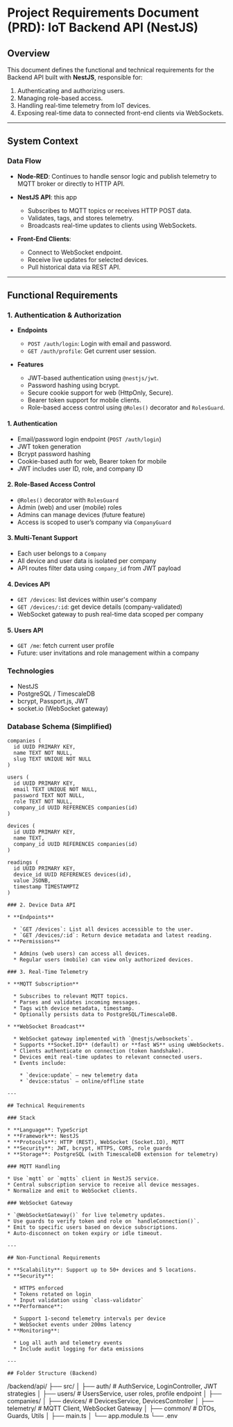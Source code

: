 # Project Requirements Document (PRD): IoT Backend API (NestJS)

## Overview

This document defines the functional and technical requirements for the Backend API built with **NestJS**, responsible for:

1. Authenticating and authorizing users.
2. Managing role-based access.
3. Handling real-time telemetry from IoT devices.
4. Exposing real-time data to connected front-end clients via WebSockets.

---

## System Context

### Data Flow

* **Node‑RED**: Continues to handle sensor logic and publish telemetry to MQTT broker or directly to HTTP API.
* **NestJS API**: this app

  * Subscribes to MQTT topics or receives HTTP POST data.
  * Validates, tags, and stores telemetry.
  * Broadcasts real-time updates to clients using WebSockets.

* **Front-End Clients**:

  * Connect to WebSocket endpoint.
  * Receive live updates for selected devices.
  * Pull historical data via REST API.

---

## Functional Requirements

### 1. Authentication & Authorization

* **Endpoints**

  * `POST /auth/login`: Login with email and password.
  * `GET /auth/profile`: Get current user session.
* **Features**

  * JWT-based authentication using `@nestjs/jwt`.
  * Password hashing using bcrypt.
  * Secure cookie support for web (HttpOnly, Secure).
  * Bearer token support for mobile clients.
  * Role-based access control using `@Roles()` decorator and `RolesGuard`.

#### 1. Authentication

* Email/password login endpoint (`POST /auth/login`)
* JWT token generation
* Bcrypt password hashing
* Cookie-based auth for web, Bearer token for mobile
* JWT includes user ID, role, and company ID

#### 2. Role-Based Access Control

* `@Roles()` decorator with `RolesGuard`
* Admin (web) and user (mobile) roles
* Admins can manage devices (future feature)
* Access is scoped to user’s company via `CompanyGuard`

#### 3. Multi-Tenant Support

* Each user belongs to a `Company`
* All device and user data is isolated per company
* API routes filter data using `company_id` from JWT payload

#### 4. Devices API

* `GET /devices`: list devices within user's company
* `GET /devices/:id`: get device details (company-validated)
* WebSocket gateway to push real-time data scoped per company

#### 5. Users API

* `GET /me`: fetch current user profile
* Future: user invitations and role management within a company

### Technologies

* NestJS
* PostgreSQL / TimescaleDB
* bcrypt, Passport.js, JWT
* socket.io (WebSocket gateway)

### Database Schema (Simplified)

```
companies (
  id UUID PRIMARY KEY,
  name TEXT NOT NULL,
  slug TEXT UNIQUE NOT NULL
)

users (
  id UUID PRIMARY KEY,
  email TEXT UNIQUE NOT NULL,
  password TEXT NOT NULL,
  role TEXT NOT NULL,
  company_id UUID REFERENCES companies(id)
)

devices (
  id UUID PRIMARY KEY,
  name TEXT,
  company_id UUID REFERENCES companies(id)
)

readings (
  id UUID PRIMARY KEY,
  device_id UUID REFERENCES devices(id),
  value JSONB,
  timestamp TIMESTAMPTZ
)

### 2. Device Data API

* **Endpoints**

  * `GET /devices`: List all devices accessible to the user.
  * `GET /devices/:id`: Return device metadata and latest reading.
* **Permissions**

  * Admins (web users) can access all devices.
  * Regular users (mobile) can view only authorized devices.

### 3. Real-Time Telemetry

* **MQTT Subscription**

  * Subscribes to relevant MQTT topics.
  * Parses and validates incoming messages.
  * Tags with device metadata, timestamp.
  * Optionally persists data to PostgreSQL/TimescaleDB.

* **WebSocket Broadcast**

  * WebSocket gateway implemented with `@nestjs/websockets`.
  * Supports **Socket.IO** (default) or **fast WS** using uWebSockets.
  * Clients authenticate on connection (token handshake).
  * Devices emit real-time updates to relevant connected users.
  * Events include:

    * `device:update` – new telemetry data
    * `device:status` – online/offline state

---

## Technical Requirements

### Stack

* **Language**: TypeScript
* **Framework**: NestJS
* **Protocols**: HTTP (REST), WebSocket (Socket.IO), MQTT
* **Security**: JWT, bcrypt, HTTPS, CORS, role guards
* **Storage**: PostgreSQL (with TimescaleDB extension for telemetry)

### MQTT Handling

* Use `mqtt` or `mqtts` client in NestJS service.
* Central subscription service to receive all device messages.
* Normalize and emit to WebSocket clients.

### WebSocket Gateway

* `@WebSocketGateway()` for live telemetry updates.
* Use guards to verify token and role on `handleConnection()`.
* Emit to specific users based on device subscriptions.
* Auto-disconnect on token expiry or idle timeout.

---

## Non-Functional Requirements

* **Scalability**: Support up to 50+ devices and 5 locations.
* **Security**:

  * HTTPS enforced
  * Tokens rotated on login
  * Input validation using `class-validator`
* **Performance**:

  * Support 1-second telemetry intervals per device
  * WebSocket events under 200ms latency
* **Monitoring**:

  * Log all auth and telemetry events
  * Include audit logging for data emissions

---

## Folder Structure (Backend)

```
/backend/api/
├── src/
│   ├── auth/           # AuthService, LoginController, JWT strategies
│   ├── users/          # UsersService, user roles, profile endpoint
│   ├── companies/
│   ├── devices/        # DevicesService, DevicesController
│   ├── telemetry/      # MQTT Client, WebSocket Gateway
│   ├── common/         # DTOs, Guards, Utils
│   ├── main.ts
│   └── app.module.ts
└── .env